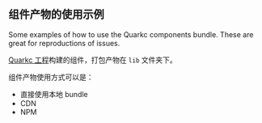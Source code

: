 ## 组件产物的使用示例

Some examples of how to use the Quarkc components bundle. These are great for reproductions of issues.

[Quarkc 工程](https://github.com/hellof2e/quark-core#%E7%BB%84%E4%BB%B6%E8%B5%B7%E6%89%8B%E6%9E%B6%E6%A8%A1%E7%89%88)构建的组件，打包产物在 `lib` 文件夹下。

组件产物使用方式可以是：

- 直接使用本地 bundle
- CDN
- NPM
